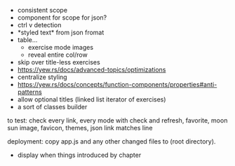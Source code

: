 * consistent scope
* component for scope for json?
* ctrl v detection
* \*styled text\* from json fromat
* table...
    * exercise mode images
    * reveal entire col/row
* skip over title-less exercises
* https://yew.rs/docs/advanced-topics/optimizations
* centralize styling
* https://yew.rs/docs/concepts/function-components/properties#anti-patterns
* allow optional titles (linked list iterator of exercises)
* a sort of classes builder

to test:
  check every link, every mode with check and refresh,
favorite, moon sun image, favicon, themes, json link matches line

deployment:
copy app.js and any other changed files to (root directory).

* display when things introduced by chapter
